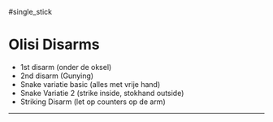   #single_stick 
# Olisi Disarms
- 1st disarm (onder de oksel)
- 2nd disarm (Gunying)
- Snake variatie basic (alles met vrije hand)
- Snake Variatie 2 (strike inside, stokhand outside)
- Striking Disarm (let op counters op de arm)

---